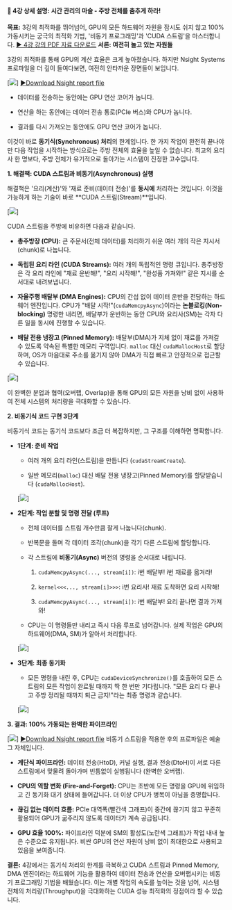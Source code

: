#### 📄 4강 상세 설명: 시간 관리의 마술 - 주방 전체를 춤추게 하라!

**목표:** 3강의 최적화를 뛰어넘어, GPU의 모든 하드웨어 자원을 잠시도 쉬지 않고 100% 가동시키는 궁극의 최적화 기법, '비동기 프로그래밍'과 'CUDA 스트림'을 마스터합니다.
[▶️ 4강 강의 PDF 자료 다운로드](materials/GPU요리하기4.pdf)
**서론: 여전히 놀고 있는 자원들**

3강의 최적화를 통해 GPU의 계산 효율은 크게 높아졌습니다. 하지만 Nsight Systems 프로파일을 더 깊이 들여다보면, 여전히 안타까운 장면들이 보입니다.

[![](images/Pasted%20image%2020250926161509.png)]
[▶️Download Nsight report file](materials/bad_report_hw.nsys-rep)
- 데이터를 전송하는 동안에는 GPU 연산 코어가 놉니다.
    
- 연산을 하는 동안에는 데이터 전송 통로(PCIe 버스)와 CPU가 놉니다.
    
- 결과를 다시 가져오는 동안에도 GPU 연산 코어가 놉니다.
    

이것이 바로 **동기식(Synchronous) 처리**의 한계입니다. 한 가지 작업이 완전히 끝나야만 다음 작업을 시작하는 방식으로는 주방 전체의 효율을 높일 수 없습니다. 최고의 요리사 한 명보다, 주방 전체가 유기적으로 돌아가는 시스템이 진정한 고수입니다.

**1. 해결책: CUDA 스트림과 비동기(Asynchronous) 실행**

해결책은 '요리(계산)'와 '재료 준비(데이터 전송)'를 **동시에** 처리하는 것입니다. 이것을 가능하게 하는 기술이 바로 **CUDA 스트림(Stream)**입니다.

[![](images/Pasted%20image%2020250926161554.png)]

CUDA 스트림을 주방에 비유하면 다음과 같습니다.

- **총주방장 (CPU):** 큰 주문서(전체 데이터)를 처리하기 쉬운 여러 개의 작은 지시서(chunk)로 나눕니다.
    
- **독립된 요리 라인 (CUDA Streams):** 여러 개의 독립적인 명령 큐입니다. 총주방장은 각 요리 라인에 "재료 운반해!", "요리 시작해!", "완성품 가져와!" 같은 지시를 순서대로 내려보냅니다.
    
- **자율주행 배달부 (DMA Engines):** CPU의 간섭 없이 데이터 운반을 전담하는 하드웨어 엔진입니다. CPU가 "배달 시작!"(`cudaMemcpyAsync`)이라는 **논블로킹(Non-blocking)** 명령만 내리면, 배달부가 운반하는 동안 CPU와 요리사(SM)는 각자 다른 일을 동시에 진행할 수 있습니다.
    
- **배달 전용 냉장고 (Pinned Memory):** 배달부(DMA)가 지체 없이 재료를 가져갈 수 있도록 약속된 특별한 메모리 구역입니다. `malloc` 대신 `cudaMallocHost`로 할당하며, OS가 마음대로 주소를 옮기지 않아 DMA가 직접 빠르고 안정적으로 접근할 수 있습니다.
    

[![](images/Pasted%20image%2020250926161635.png)]

이 완벽한 분업과 협력(오버랩, Overlap)을 통해 GPU의 모든 자원을 낭비 없이 사용하여 전체 시스템의 처리량을 극대화할 수 있습니다.

**2. 비동기식 코드 구현 3단계**

비동기식 코드는 동기식 코드보다 조금 더 복잡하지만, 그 구조를 이해하면 명확합니다.

- **1단계: 준비 작업**
    
    - 여러 개의 요리 라인(스트림)을 만듭니다 (`cudaStreamCreate`).
        
    - 일반 메모리(`malloc`) 대신 배달 전용 냉장고(Pinned Memory)를 할당받습니다 (`cudaMallocHost`).
        
    
    [![](images/Pasted%20image%2020250926161733.png)]
    
- **2단계: 작업 분할 및 명령 전달 (루프)**
    
    - 전체 데이터를 스트림 개수만큼 잘게 나눕니다(chunk).
        
    - 반복문을 돌며 각 데이터 조각(chunk)을 각기 다른 스트림에 할당합니다.
        
    - 각 스트림에 **비동기(Async)** 버전의 명령을 순서대로 내립니다.
        
        1. `cudaMemcpyAsync(..., stream[i])`: i번 배달부! i번 재료를 옮겨라!
            
        2. `kernel<<<..., stream[i]>>>`: i번 요리사! 재료 도착하면 요리 시작해!
            
        3. `cudaMemcpyAsync(..., stream[i])`: i번 배달부! 요리 끝나면 결과 가져와!
            
    - CPU는 이 명령들만 내리고 즉시 다음 루프로 넘어갑니다. 실제 작업은 GPU의 하드웨어(DMA, SM)가 알아서 처리합니다.
        
    
    [![](images/Pasted%20image%2020250926161817.png)]
    
- **3단계: 최종 동기화**
    
    - 모든 명령을 내린 후, CPU는 `cudaDeviceSynchronize()`를 호출하여 모든 스트림의 모든 작업이 완료될 때까지 딱 한 번만 기다립니다. "모든 요리 다 끝나고 주방 정리될 때까지 퇴근 금지!"라는 최종 명령과 같습니다.
        
    
    [![](images/Pasted%20image%2020250926161858.png)]
    

**3. 결과: 100% 가동되는 완벽한 파이프라인**

[![](images/Pasted%20image%2020250926161927.png)]
[▶️Download Nsight report file](materials/good_report_hw.nsys-rep)
비동기 스트림을 적용한 후의 프로파일은 예술 그 자체입니다.

- **계단식 파이프라인:** 데이터 전송(HtoD), 커널 실행, 결과 전송(DtoH)이 서로 다른 스트림에서 맞물려 돌아가며 빈틈없이 실행됩니다 (완벽한 오버랩).
    
- **CPU의 역할 변화 (Fire-and-Forget):** CPU는 초반에 모든 명령을 GPU에 위임하고 긴 동기화 대기 상태에 들어갑니다. 더 이상 CPU가 병목이 아님을 증명합니다.
    
- **끊김 없는 데이터 흐름:** PCIe 대역폭(빨간색 그래프)이 중간에 끊기지 않고 꾸준히 활용되어 GPU가 굶주리지 않도록 데이터가 계속 공급됩니다.
    
- **GPU 효율 100%:** 파이프라인 덕분에 SM의 활성도(노란색 그래프)가 작업 내내 높은 수준으로 유지됩니다. 비싼 GPU의 연산 자원이 낭비 없이 최대한으로 사용되고 있음을 보여줍니다.
    

**결론:** 4강에서는 동기식 처리의 한계를 극복하고 CUDA 스트림과 Pinned Memory, DMA 엔진이라는 하드웨어 기능을 활용하여 데이터 전송과 연산을 오버랩시키는 비동기 프로그래밍 기법을 배웠습니다. 이는 개별 작업의 속도를 높이는 것을 넘어, 시스템 전체의 처리량(Throughput)을 극대화하는 CUDA 성능 최적화의 정점이라 할 수 있습니다.
